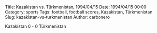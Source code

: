 Title: Kazakistan vs. Türkmenistan, 1994/04/15
Date: 1994/04/15 00:00
Category: sports
Tags: football, football scores, Kazakistan, Türkmenistan
Slug: kazakistan-vs-turkmenistan
Author: carbonero


Kazakistan 0 - 0 Türkmenistan
